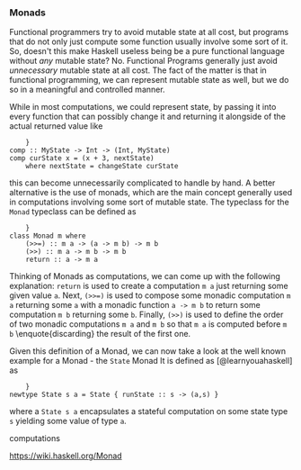 ### Monads

Functional programmers try to avoid mutable state at all cost, but programs
that do not only just compute some function usually involve some sort of it.
So, doesn't this make Haskell useless being be a
pure functional language without *any* mutable state?
No. Functional Programs generally just avoid *unnecessary* mutable state at all cost.
The fact of the matter is that in functional programming, we can represent
mutable state as well, but we do so in a meaningful and controlled manner.

While in most computations, we could represent state,
by passing it into every function that can possibly change it
and returning it alongside of the actual returned value like

~~~~ {.haskell
    }
comp :: MyState -> Int -> (Int, MyState)
comp curState x = (x + 3, nextState) 
    where nextState = changeState curState
~~~~

this can become unnecessarily complicated to handle by hand. A better
alternative is the use of monads, which are the main concept
generally used in computations involving some sort of mutable state.
The typeclass for the `Monad` typeclass can be defined as

~~~~ {.haskell
    }
class Monad m where
    (>>=) :: m a -> (a -> m b) -> m b
    (>>) :: m a -> m b -> m b
    return :: a -> m a
~~~~

Thinking of Monads as computations, we can come up with the following
explanation: `return` is used to create a computation `m a` just returning
some given value `a`. 
Next, `(>>=)` is used to compose some monadic computation `m a`
returning some `a` with a monadic function `a -> m b` to return
some computation `m b` returning some `b`. Finally, `(>>)` is used to
define the order of two monadic computations `m a` and `m b` so that
`m a` is computed before `m b` \enquote{discarding} the result of the first one.

Given this definition of a Monad, we can now take a look at
the well known example for a Monad - the `State` Monad
It is defined as [@learnyouahaskell] as

~~~~ {.haskell
    }
newtype State s a = State { runState :: s -> (a,s) }  
~~~~

where a `State s a` encapsulates a stateful computation on some state type
`s` yielding some value of type `a`.

computations

https://wiki.haskell.org/Monad
